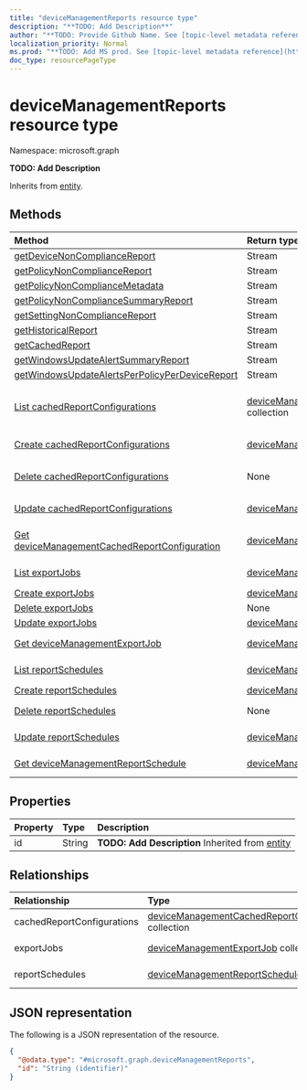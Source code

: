 ```yaml
---
title: "deviceManagementReports resource type"
description: "**TODO: Add Description**"
author: "**TODO: Provide Github Name. See [topic-level metadata reference](https://msgo.azurewebsites.net/add/document/guidelines/metadata.html#topic-level-metadata)**"
localization_priority: Normal
ms.prod: "**TODO: Add MS prod. See [topic-level metadata reference](https://msgo.azurewebsites.net/add/document/guidelines/metadata.html#topic-level-metadata)**"
doc_type: resourcePageType
---
```


# deviceManagementReports resource type


Namespace: microsoft.graph

**TODO: Add Description**


Inherits from [entity](../resources/entity.md).

## Methods
|Method|Return type|Description|
|:---|:---|:---|
|[getDeviceNonComplianceReport](../api/devicemanagementreports-getdevicenoncompliancereport.md)|Stream|**TODO: Add Description**|
|[getPolicyNonComplianceReport](../api/devicemanagementreports-getpolicynoncompliancereport.md)|Stream|**TODO: Add Description**|
|[getPolicyNonComplianceMetadata](../api/devicemanagementreports-getpolicynoncompliancemetadata.md)|Stream|**TODO: Add Description**|
|[getPolicyNonComplianceSummaryReport](../api/devicemanagementreports-getpolicynoncompliancesummaryreport.md)|Stream|**TODO: Add Description**|
|[getSettingNonComplianceReport](../api/devicemanagementreports-getsettingnoncompliancereport.md)|Stream|**TODO: Add Description**|
|[getHistoricalReport](../api/devicemanagementreports-gethistoricalreport.md)|Stream|**TODO: Add Description**|
|[getCachedReport](../api/devicemanagementreports-getcachedreport.md)|Stream|**TODO: Add Description**|
|[getWindowsUpdateAlertSummaryReport](../api/devicemanagementreports-getwindowsupdatealertsummaryreport.md)|Stream|**TODO: Add Description**|
|[getWindowsUpdateAlertsPerPolicyPerDeviceReport](../api/devicemanagementreports-getwindowsupdatealertsperpolicyperdevicereport.md)|Stream|**TODO: Add Description**|
|[List cachedReportConfigurations](../api/devicemanagementreports-list-cachedreportconfigurations.md)|[deviceManagementCachedReportConfiguration](../resources/devicemanagementcachedreportconfiguration.md) collection|Get the deviceManagementCachedReportConfigurations from the cachedReportConfigurations navigation property.|
|[Create cachedReportConfigurations](../api/devicemanagementreports-post-cachedreportconfigurations.md)|[deviceManagementCachedReportConfiguration](../resources/devicemanagementcachedreportconfiguration.md)|Create a new cachedReportConfigurations object.|
|[Delete cachedReportConfigurations](../api/devicemanagementreports-delete-cachedreportconfigurations.md)|None|Delete a [deviceManagementCachedReportConfiguration](../resources/devicemanagementcachedreportconfiguration.md) object.|
|[Update cachedReportConfigurations](../api/devicemanagementreports-update-cachedreportconfigurations.md)|[deviceManagementCachedReportConfiguration](../resources/devicemanagementcachedreportconfiguration.md)|Update the properties of a cachedReportConfigurations object.|
|[Get deviceManagementCachedReportConfiguration](../api/devicemanagementcachedreportconfiguration-get.md)|[deviceManagementCachedReportConfiguration](../resources/devicemanagementcachedreportconfiguration.md)|Read the properties and relationships of a [deviceManagementCachedReportConfiguration](../resources/devicemanagementcachedreportconfiguration.md) object.|
|[List exportJobs](../api/devicemanagementreports-list-exportjobs.md)|[deviceManagementExportJob](../resources/devicemanagementexportjob.md) collection|Get the deviceManagementExportJobs from the exportJobs navigation property.|
|[Create exportJobs](../api/devicemanagementreports-post-exportjobs.md)|[deviceManagementExportJob](../resources/devicemanagementexportjob.md)|Create a new exportJobs object.|
|[Delete exportJobs](../api/devicemanagementreports-delete-exportjobs.md)|None|Delete an [deviceManagementExportJob](../resources/devicemanagementexportjob.md) object.|
|[Update exportJobs](../api/devicemanagementreports-update-exportjobs.md)|[deviceManagementExportJob](../resources/devicemanagementexportjob.md)|Update the properties of an exportJobs object.|
|[Get deviceManagementExportJob](../api/devicemanagementexportjob-get.md)|[deviceManagementExportJob](../resources/devicemanagementexportjob.md)|Read the properties and relationships of a [deviceManagementExportJob](../resources/devicemanagementexportjob.md) object.|
|[List reportSchedules](../api/devicemanagementreports-list-reportschedules.md)|[deviceManagementReportSchedule](../resources/devicemanagementreportschedule.md) collection|Get the deviceManagementReportSchedules from the reportSchedules navigation property.|
|[Create reportSchedules](../api/devicemanagementreports-post-reportschedules.md)|[deviceManagementReportSchedule](../resources/devicemanagementreportschedule.md)|Create a new reportSchedules object.|
|[Delete reportSchedules](../api/devicemanagementreports-delete-reportschedules.md)|None|Delete a [deviceManagementReportSchedule](../resources/devicemanagementreportschedule.md) object.|
|[Update reportSchedules](../api/devicemanagementreports-update-reportschedules.md)|[deviceManagementReportSchedule](../resources/devicemanagementreportschedule.md)|Update the properties of a reportSchedules object.|
|[Get deviceManagementReportSchedule](../api/devicemanagementreportschedule-get.md)|[deviceManagementReportSchedule](../resources/devicemanagementreportschedule.md)|Read the properties and relationships of a [deviceManagementReportSchedule](../resources/devicemanagementreportschedule.md) object.|

## Properties
|Property|Type|Description|
|:---|:---|:---|
|id|String|**TODO: Add Description** Inherited from [entity](../resources/entity.md)|

## Relationships
|Relationship|Type|Description|
|:---|:---|:---|
|cachedReportConfigurations|[deviceManagementCachedReportConfiguration](../resources/devicemanagementcachedreportconfiguration.md) collection|**TODO: Add Description**|
|exportJobs|[deviceManagementExportJob](../resources/devicemanagementexportjob.md) collection|**TODO: Add Description**|
|reportSchedules|[deviceManagementReportSchedule](../resources/devicemanagementreportschedule.md) collection|**TODO: Add Description**|

## JSON representation
The following is a JSON representation of the resource.
<!-- {
  "blockType": "resource",
  "keyProperty": "id",
  "@odata.type": "microsoft.graph.deviceManagementReports",
  "baseType": "microsoft.graph.entity",
  "openType": false
}
-->
``` json
{
  "@odata.type": "#microsoft.graph.deviceManagementReports",
  "id": "String (identifier)"
}
```

